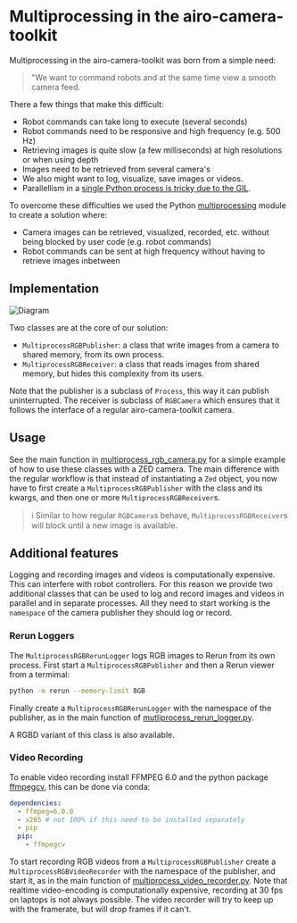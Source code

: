 # Multiprocessing in the airo-camera-toolkit

Multiprocessing in the airo-camera-toolkit was born from a simple need:

> "We want to command robots and at the same time view a smooth camera feed.

There a few things that make this difficult:
* Robot commands can take long to execute (several seconds)
* Robot commands need to be responsive and high frequency (e.g. 500 Hz)
* Retrieving images is quite slow (a few milliseconds) at high resolutions or when using depth
* Images need to be retrieved from several camera's
* We also might want to log, visualize, save images or videos.
* Parallellism in a [single Python process is tricky due to the GIL](https://stackoverflow.com/questions/18114285/what-are-the-differences-between-the-threading-and-multiprocessing-modules).

To overcome these difficulties we used the Python [multiprocessing](https://docs.python.org/3/library/multiprocessing.html) module to create a solution where:
* Camera images can be retrieved, visualized, recorded, etc. without being blocked by user code (e.g. robot commands)
* Robot commands can be sent at high frequency without having to retrieve images inbetween

## Implementation
![Diagram](https://i.imgur.com/jEUOdZH.jpg)


Two classes are at the core of our solution:
* `MultiprocessRGBPublisher`: a class that write images from a camera to shared memory, from its own process.
* `MultiprocessRGBReceiver`: a class that reads images from shared memory, but hides this complexity from its users.

Note that the publisher is a subclass of `Process`, this way it can publish uninterrupted.
The receiver is subclass of `RGBCamera` which ensures that it follows the interface of a regular airo-camera-toolkit camera.

## Usage
See the  main function in [multiprocess_rgb_camera.py](./multiprocess_rgb_camera.py) for a simple example of how to use these classes with a ZED camera.
The main difference with the regular workflow is that instead of instantiating a `Zed` object, you now have to first create a `MultiprocessRGBPublisher` with the class and its kwargs, and then one or more `MultiprocessRGBReceiver`s.

> :information_source: Similar to how regular `RGBCamera`s behave, `MultiprocessRGBReceiver`s will block until a new image is available.

## Additional features
Logging and recording images and videos is computationally expensive.
This can interfere with robot controllers.
For this reason we provide two additional classes that can be used to log and record images and videos in parallel and in separate processes.
All they need to start working is the `namespace` of the camera publisher they should log or record.

### Rerun Loggers
The `MultiprocessRGBRerunLogger` logs RGB images to Rerun from its own process.
First start a `MultiprocessRGBPublisher` and then a Rerun viewer from a termimal:
```bash
python -m rerun --memory-limit 8GB
```
Finally create a `MultiprocessRGBRerunLogger` with the namespace of the publisher, as in the main function of [mutliprocess_rerun_logger.py](./multiprocess_rerun_logger.py).

A RGBD variant of this class is also available.

### Video Recording
To enable video recording install FFMPEG 6.0 and the python package [ffmpegcv](https://github.com/chenxinfeng4/ffmpegcv), this can be done via conda:

```yaml
dependencies:
  - ffmpeg=6.0.0
  - x265 # not 100% if this need to be installed separately
  - pip
  pip:
    - ffmpegcv
```
To start recording RGB videos from a `MultiprocessRGBPublisher` create a `MultiprocessRGBVideoRecorder` with the namespace of the publisher, and start it, as in the main function of [multiprocess_video_recorder.py](./multiprocess_video_recorder.py).
Note that realtime video-encoding is computationally expensive, recording at 30 fps on laptops is not always possible.
The video recorder will try to keep up with the framerate, but will drop frames if it can't.